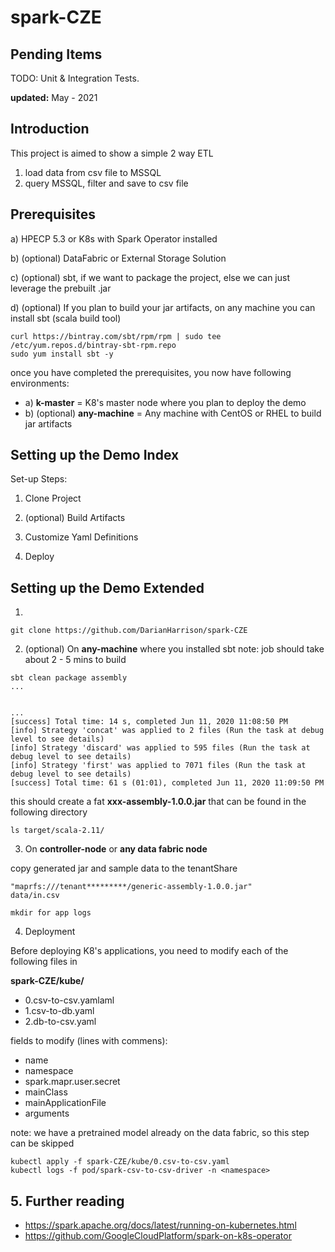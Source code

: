 # spark-CZE

## Pending Items
TODO: Unit & Integration Tests.

**updated:** May - 2021

## Introduction

This project is aimed to show a simple 2 way ETL

1) load data from csv file to MSSQL
2) query MSSQL, filter and save to csv file

## Prerequisites

a) HPECP 5.3 or K8s with Spark Operator installed

b) (optional) DataFabric or External Storage Solution

c) (optional) sbt, if we want to package the project, else we can just leverage the prebuilt .jar

d) (optional) If you plan to build your jar artifacts, on any machine you can install sbt (scala build tool)
```
curl https://bintray.com/sbt/rpm/rpm | sudo tee /etc/yum.repos.d/bintray-sbt-rpm.repo
sudo yum install sbt -y
```

once you have completed the prerequisites, you now have following environments:

* a) **k-master** = K8's master node where you plan to deploy the demo
* b) (optional)  **any-machine** = Any machine with CentOS or RHEL to build jar artifacts

## Setting up the Demo Index

Set-up Steps:

1. Clone Project

2. (optional) Build Artifacts

3. Customize Yaml Definitions

4. Deploy

## Setting up the Demo Extended

1.
```
git clone https://github.com/DarianHarrison/spark-CZE
```

2. (optional) On **any-machine** where you installed sbt 
note: job should take about 2 - 5 mins to build
```
sbt clean package assembly
...

```
```

...
[success] Total time: 14 s, completed Jun 11, 2020 11:08:50 PM
[info] Strategy 'concat' was applied to 2 files (Run the task at debug level to see details)
[info] Strategy 'discard' was applied to 595 files (Run the task at debug level to see details)
[info] Strategy 'first' was applied to 7071 files (Run the task at debug level to see details)
[success] Total time: 61 s (01:01), completed Jun 11, 2020 11:09:50 PM
```
this should create a fat **xxx-assembly-1.0.0.jar** that can be found in the following directory
```
ls target/scala-2.11/
```

3. On **controller-node** or **any data fabric node**

copy generated jar and sample data to the tenantShare
```
"maprfs:///tenant*********/generic-assembly-1.0.0.jar"
data/in.csv

mkdir for app logs
```


4. Deployment

Before deploying K8's applications, you need to modify each of the following files in 

**spark-CZE/kube/**

* 0.csv-to-csv.yamlaml
* 1.csv-to-db.yaml
* 2.db-to-csv.yaml

fields to modify (lines with commens):

* name
* namespace
* spark.mapr.user.secret
* mainClass
* mainApplicationFile
* arguments

note: we have a pretrained model already on the data fabric, so this step can be skipped
```
kubectl apply -f spark-CZE/kube/0.csv-to-csv.yaml
kubectl logs -f pod/spark-csv-to-csv-driver -n <namespace>
```

## 5. Further reading
* https://spark.apache.org/docs/latest/running-on-kubernetes.html
* https://github.com/GoogleCloudPlatform/spark-on-k8s-operator
